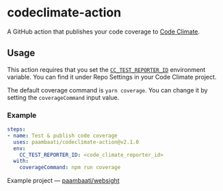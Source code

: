 # codeclimate-action

A GitHub action that publishes your code coverage to [Code Climate](http://codeclimate.com/).

## Usage
This action requires that you set the [`CC_TEST_REPORTER_ID`](https://docs.codeclimate.com/docs/configuring-test-coverage) environment variable. You can find it under Repo Settings in your Code Climate project.

The default coverage command is `yarn coverage`. You can change it by setting the `coverageCommand` input value.

### Example

```yaml
steps:
- name: Test & publish code coverage
  uses: paambaati/codeclimate-action@v2.1.0
  env:
    CC_TEST_REPORTER_ID: <code_climate_reporter_id>
  with:
    coverageCommand: npm run coverage
```

Example project — [paambaati/websight](https://github.com/paambaati/websight/blob/c2f3e79dceb3571a52c23d6d997b9d097eaf2542/.github/workflows/ci.yml#L20-L36)
